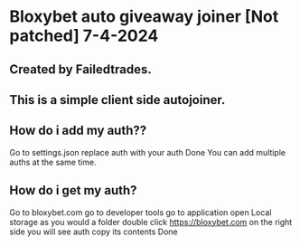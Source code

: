# Bloxybet auto giveaway joiner [Not patched] 7-4-2024

## Created by Failedtrades.

## This is a simple client side autojoiner.

## How do i add my auth??
Go to settings.json
replace auth with your auth
Done
You can add multiple auths at the same time.

## How do i get my auth?
Go to bloxybet.com
go to developer tools
go to application
open Local storage as you would a folder
double click https://bloxybet.com
on the right side you will see auth
copy its contents
Done
